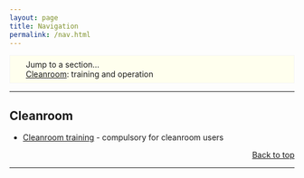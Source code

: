 ```yaml
---
layout: page
title: Navigation
permalink: /nav.html
---
```


<div
style="
background: #ffe;
border: solid 1px #f5f5f5;
padding: 0.5em 2em 0.5em;
margin: 0 0 0">
<span>
    Jump to a section...
    <br><a href="#cleanroom">Cleanroom</a>: training and operation
</span>
</div>

---

<h2><a name="cleanroom">Cleanroom</a></h2>

- [Cleanroom training](/cleanroom-training.html) - compulsory for cleanroom users

<div style="text-align:right"><a href="#page">Back to top</a></div>

---

